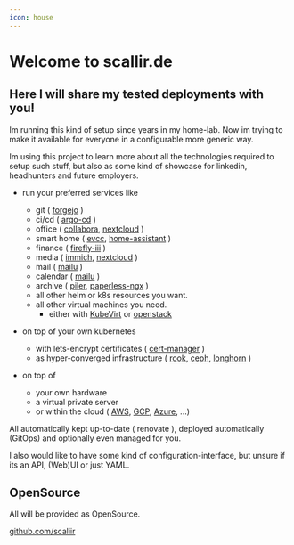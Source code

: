 ```yaml
---
icon: house
---
```

# Welcome to scallir.de

## Here I will share my tested deployments with you!

Im running this kind of setup since years in my home-lab. Now im trying to make it available for everyone in a configurable more generic way.

Im using this project to learn more about all the technologies required to setup such stuff, but also as some kind of showcase for linkedin, headhunters and future employers.

* run your preferred services like

    * git ( [forgejo](https://forgejo.org/) )
    * ci/cd ( [argo-cd](https://argoproj.github.io/cd/) )
    * office ( [collabora](https://www.collaboraonline.com), [nextcloud](https://nextcloud.com/) )
    * smart home ( [evcc](https://evcc.io/), [home-assistant](https://www.home-assistant.io/) )
    * finance ( [firefly-iii](https://www.firefly-iii.org/) )
    * media ( [immich](https://immich.app/), [nextcloud](https://nextcloud.com/) )
    * mail ( [mailu](https://mailu.io) )
    * calendar ( [mailu](https://mailu.io) )
    * archive ( [piler](https://www.mailpiler.org/), [paperless-ngx](https://docs.paperless-ngx.com/) )
    * all other helm or k8s resources you want.
    * all other virtual machines you need.
        * either with [KubeVirt](https://kubevirt.io/) or [openstack](https://www.openstack.org/)

* on top of your own kubernetes

    * with lets-encrypt certificates ( [cert-manager](https://cert-manager.io/) )
    * as hyper-converged infrastructure ( [rook](https://rook.io/), [ceph](https://ceph.io), [longhorn](https://longhorn.io/) )

* on top of

    * your own hardware
    * a virtual private server
    * or within the cloud ( [AWS](https://aws.amazon.com), [GCP](https://cloud.google.com/), [Azure](https://azure.microsoft.com), ...)

All automatically kept up-to-date ( renovate ), deployed automatically (GitOps) and optionally even managed for you.

I also would like to have some kind of configuration-interface, but unsure if its an API, (Web)UI or just YAML.

## OpenSource

All will be provided as OpenSource.

[github.com/scaliir](https://github.com/scaliir)

